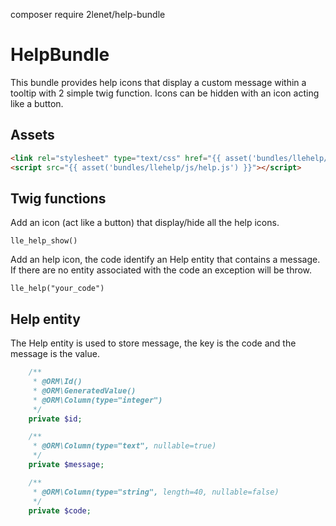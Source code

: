 
composer require 2lenet/help-bundle

# HelpBundle

This bundle provides help icons that display a custom message within a tooltip with 2 simple
twig function. Icons can be hidden with an icon acting like a button.

## Assets
```html
<link rel="stylesheet" type="text/css" href="{{ asset('bundles/llehelp/css/style.css') }}" />
<script src="{{ asset('bundles/llehelp/js/help.js') }}"></script>
```

## Twig functions

Add an icon (act like a button) that display/hide all the help icons.
```twig
lle_help_show()
```

Add an help icon, the code identify an Help entity that contains a message.
 If there are no entity associated with the code an exception will be throw. 
```twig
lle_help("your_code") 
```

## Help entity

The Help entity is used to store message, the key is the code and the message is the value.

```php
    /**
     * @ORM\Id()
     * @ORM\GeneratedValue()
     * @ORM\Column(type="integer")
     */
    private $id;

    /**
     * @ORM\Column(type="text", nullable=true)
     */
    private $message;

    /**
     * @ORM\Column(type="string", length=40, nullable=false)
     */
    private $code;
   ```
